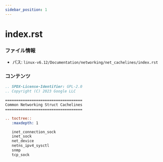 ```yaml
---
sidebar_position: 1
---
```

# index.rst

### ファイル情報

- パス: `linux-v6.12/Documentation/networking/net_cachelines/index.rst`

### コンテンツ

```rst
.. SPDX-License-Identifier: GPL-2.0
.. Copyright (C) 2023 Google LLC

===================================
Common Networking Struct Cachelines
===================================

.. toctree::
   :maxdepth: 1

   inet_connection_sock
   inet_sock
   net_device
   netns_ipv4_sysctl
   snmp
   tcp_sock

```
